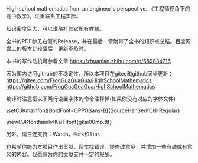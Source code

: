 High school mathematics from an engineer's perspective. 《工程师视角下的高中数学》，注重联系工程实际。

知识密度巨大，可以说吊打其它所有教辅。

全书的PDF参见右侧的Release，并在最后一章附带了全书的知识点总结。百度网盘上的版本比较落后，更新不及时。

本书的写作动机可参看文章 https://zhuanlan.zhihu.com/p/689834716

因为国内访问github的不稳定性，所以本项目在gitee和github同步更新：  
https://gitee.com/FrogGuaGuaGua/HighSchoolMathematics   
https://github.com/FrogGuaGuaGua/HighSchoolMathematics     

编译时注意把以下两行设置字体的命令注释掉(如果你没有对应的字体文件)

\setCJKmainfont[BoldFont=OPPOSans-B]{SourceHanSerifCN-Regular}

\newCJKfontfamily\KaiTifont{gkai00mp.ttf}

另外，请三连支持：Watch，Fork和Star.

也希望你能为本项目作出贡献，帮忙找错误，提修改意见，并增加一些有趣或有意义的内容。我愿意为你的贡献支付一定的报酬。
